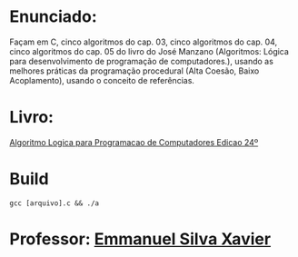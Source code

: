 # Enunciado:

Façam em C, cinco algoritmos do cap. 03, cinco algoritmos do cap. 04, cinco algoritmos do cap. 05 do livro do José Manzano (Algoritmos: Lógica para desenvolvimento de programação de computadores.), usando as melhores práticas da programação procedural (Alta Coesão, Baixo Acoplamento), usando o conceito de referências.

# Livro:
 [Algoritmo Logica para Programacao de Computadores Edicao 24º](https://github.com/andrrff/CC/files/6094571/algoritmo_.Logica.para.programacao.de.computadores.edicao24.pdf.pdf)

# Build
`gcc [arquivo].c && ./a`

# Professor: [Emmanuel Silva Xavier](https://github.com/emmanuelXavier)
